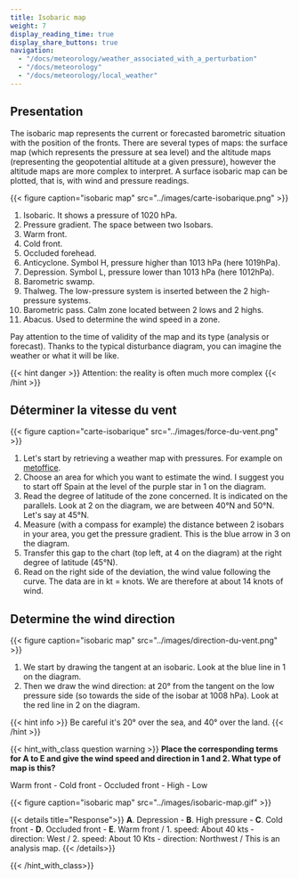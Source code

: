 ```yaml
---
title: Isobaric map
weight: 7
display_reading_time: true
display_share_buttons: true
navigation:
  - "/docs/meteorology/weather_associated_with_a_perturbation"
  - "/docs/meteorology"
  - "/docs/meteorology/local_weather"
---
```

## Presentation

The isobaric map represents the current or forecasted barometric situation with the position of the fronts. There are several types of maps: the surface map (which represents the pressure at sea level) and the altitude maps (representing the geopotential altitude at a given pressure), however the altitude maps are more complex to interpret. A surface isobaric map can be plotted, that is, with wind and pressure readings.

{{< figure caption="isobaric map" src="../images/carte-isobarique.png" >}}

1. Isobaric. It shows a pressure of 1020 hPa.
2. Pressure gradient. The space between two Isobars.
3. Warm front.
4. Cold front.
5. Occluded forehead.
6. Anticyclone. Symbol H, pressure higher than 1013 hPa (here 1019hPa).
7. Depression. Symbol L, pressure lower than 1013 hPa (here 1012hPa).
8. Barometric swamp.
9. Thalweg. The low-pressure system is inserted between the 2 high-pressure systems.
10. Barometric pass. Calm zone located between 2 lows and 2 highs.
11. Abacus. Used to determine the wind speed in a zone.

Pay attention to the time of validity of the map and its type (analysis or forecast).
Thanks to the typical disturbance diagram, you can imagine the weather or what it will be like.

{{< hint danger >}}
Attention: the reality is often much more complex
{{< /hint >}}

## Déterminer la vitesse du vent

{{< figure caption="carte-isobarique" src="../images/force-du-vent.png" >}}

1. Let's start by retrieving a weather map with pressures. For example on [metoffice](https://www.metoffice.gov.uk/weather/maps-and-charts/surface-pressure).
2. Choose an area for which you want to estimate the wind. I suggest you to start off Spain at the level of the purple star in 1 on the diagram.
3. Read the degree of latitude of the zone concerned. It is indicated on the parallels. Look at 2 on the diagram, we are between 40°N and 50°N. Let's say at 45°N.
4. Measure (with a compass for example) the distance between 2 isobars in your area, you get the pressure gradient. This is the blue arrow in 3 on the diagram.
5. Transfer this gap to the chart (top left, at 4 on the diagram) at the right degree of latitude (45°N).
6. Read on the right side of the deviation, the wind value following the curve. The data are in kt = knots. We are therefore at about 14 knots of wind.

## Determine the wind direction

{{< figure caption="isobaric map" src="../images/direction-du-vent.png" >}}

1. We start by drawing the tangent at an isobaric. Look at the blue line in 1 on the diagram.
2. Then we draw the wind direction: at 20° from the tangent on the low pressure side (so towards the side of the isobar at 1008 hPa). Look at the red line in 2 on the diagram.

{{< hint info >}}
Be careful it's 20° over the sea, and 40° over the land.
{{< /hint >}}

{{< hint_with_class question warning >}}
**Place the corresponding terms for A to E and give the wind speed and direction in 1 and 2. What type of map is this?**

Warm front - Cold front - Occluded front - High - Low

{{< figure caption="isobaric map" src="../images/isobaric-map.gif" >}}

{{< details title="Response">}}
**A**. Depression - **B**. High pressure - **C**. Cold front - **D**. Occluded front - **E**. Warm front / 1. speed: About 40 kts - direction: West / 2. speed: About 10 Kts - direction: Northwest / This is an analysis map.
{{< /details>}}

{{< /hint_with_class>}}
